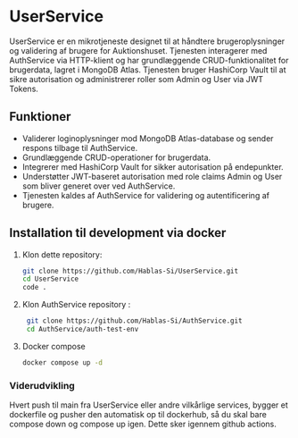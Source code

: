 # UserService

UserService er en mikrotjeneste designet til at håndtere brugeroplysninger og validering af brugere for Auktionshuset. Tjenesten interagerer med AuthService via HTTP-klient og har grundlæggende CRUD-funktionalitet for brugerdata, lagret i MongoDB Atlas. Tjenesten bruger HashiCorp Vault til at sikre autorisation og administrerer roller som Admin og User via JWT Tokens.

## Funktioner

- Validerer loginoplysninger mod MongoDB Atlas-database og sender respons tilbage til AuthService.
- Grundlæggende CRUD-operationer for brugerdata.
- Integrerer med HashiCorp Vault for sikker autorisation på endepunkter.
- Understøtter JWT-baseret autorisation med role claims Admin og User som bliver generet over ved AuthService.
- Tjenesten kaldes af AuthService for validering og autentificering af brugere.

## Installation til development via docker

1. Klon dette repository:
    ```sh
    git clone https://github.com/Hablas-Si/UserService.git
    cd UserService
    code .
    ```
2. Klon AuthService repository :
   ```sh
    git clone https://github.com/Hablas-Si/AuthService.git
    cd AuthService/auth-test-env
    ```
3. Docker compose
      ```sh
    docker compose up -d
    ```
### Viderudvikling
Hvert push til main fra UserService eller andre vilkårlige services, bygger et dockerfile og pusher den automatisk op til dockerhub, så du skal bare compose down og compose up igen. Dette sker igennem github actions.
